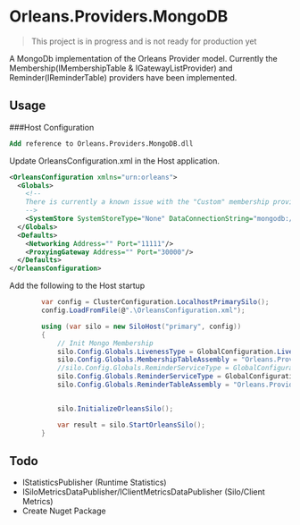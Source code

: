 # Orleans.Providers.MongoDB
> This project is in progress and is not ready for production yet

A MongoDb implementation of the Orleans Provider model. Currently the Membership(IMembershipTable & IGatewayListProvider) and Reminder(IReminderTable) providers have been implemented.

## Usage
###Host Configuration


```ps
Add reference to Orleans.Providers.MongoDB.dll
```
Update OrleansConfiguration.xml in the Host application.
```xml
<OrleansConfiguration xmlns="urn:orleans">
  <Globals>
    <!--
    There is currently a known issue with the "Custom" membership provider OrleansConfiguration.xml configuration file that will fail to parse correctly. For this reason you have to provide a placeholder SystemStore in the xml and then configure the provider in code before starting the Silo.
    -->
    <SystemStore SystemStoreType="None" DataConnectionString="mongodb://admin:pass123@localhost:27017/Orleans?authSource=admin" DeploymentId="OrleansTest" />
  </Globals>
  <Defaults>
    <Networking Address="" Port="11111"/>
    <ProxyingGateway Address="" Port="30000"/>
  </Defaults>
</OrleansConfiguration>
```
Add the following to the Host startup

```cs
        var config = ClusterConfiguration.LocalhostPrimarySilo();
        config.LoadFromFile(@".\OrleansConfiguration.xml");

        using (var silo = new SiloHost("primary", config))
        {
            // Init Mongo Membership
            silo.Config.Globals.LivenessType = GlobalConfiguration.LivenessProviderType.Custom;
            silo.Config.Globals.MembershipTableAssembly = "Orleans.Providers.MongoDB";
            //silo.Config.Globals.ReminderServiceType = GlobalConfiguration.ReminderServiceProviderType.Disabled;
            silo.Config.Globals.ReminderServiceType = GlobalConfiguration.ReminderServiceProviderType.Custom;
            silo.Config.Globals.ReminderTableAssembly = "Orleans.Providers.MongoDB";


            silo.InitializeOrleansSilo();

            var result = silo.StartOrleansSilo();
        }
```


## Todo

- IStatisticsPublisher (Runtime Statistics)
- ISiloMetricsDataPublisher/IClientMetricsDataPublisher (Silo/Client Metrics)
- Create Nuget Package
